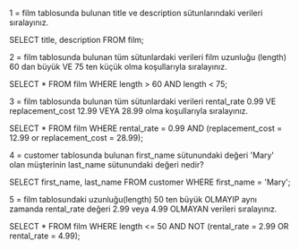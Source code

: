 1 = film tablosunda bulunan title ve description sütunlarındaki verileri sıralayınız.

SELECT title, description FROM film;

2 = film tablosunda bulunan tüm sütunlardaki verileri film uzunluğu (length) 60 dan büyük VE 75 ten küçük olma koşullarıyla sıralayınız.

SELECT * FROM film WHERE length > 60 AND length < 75;

3 = film tablosunda bulunan tüm sütunlardaki verileri rental_rate 0.99 VE replacement_cost 12.99 VEYA 28.99 olma koşullarıyla sıralayınız.

SELECT * FROM film WHERE rental_rate = 0.99 AND (replacement_cost = 12.99 or replacement_cost = 28.99);

4 = customer tablosunda bulunan first_name sütunundaki değeri 'Mary' olan müşterinin last_name sütunundaki değeri nedir?

SELECT first_name, last_name FROM customer WHERE first_name = 'Mary';

5 = film tablosundaki uzunluğu(length) 50 ten büyük OLMAYIP aynı zamanda rental_rate değeri 2.99 veya 4.99 OLMAYAN verileri sıralayınız.

SELECT * FROM film WHERE length <= 50 AND NOT (rental_rate = 2.99 OR rental_rate = 4.99);